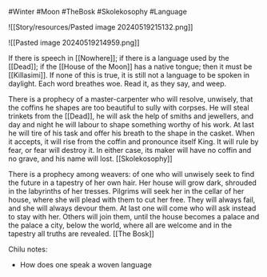 #Winter #Moon #TheBosk #Skolekosophy #Language 

![[Story/resources/Pasted image 20240519215132.png]]

![[Pasted image 20240519214959.png]]

If there is speech in [[Nowhere]]; if there is a language used by the [[Dead]]; if the [[House of the Moon]] has a native tongue; then it must be [[Killasimi]]. If none of this is true, it is still not a language to be spoken in daylight. Each word breathes woe. Read it, as they say, and weep.

There is a prophecy of a master-carpenter who will resolve, unwisely, that the coffins he shapes are too beautiful to sully with corpses. He will steal trinkets from the [[Dead]], he will ask the help of smiths and jewellers, and day and night he will labour to shape something worthy of his work. At last he will tire of his task and offer his breath to the shape in the casket. When it accepts, it will rise from the coffin and pronounce itself King. It will rule by fear, or fear will destroy it. In either case, its maker will have no coffin and no grave, and his name will lost. [[Skolekosophy]]

There is a prophecy among weavers: of one who will unwisely seek to find the future in a tapestry of her own hair. Her house will grow dark, shrouded in the labyrinths of her tresses. Pilgrims will seek her in the cellar of her house, where she will plead with them to cut her free. They will always fail, and she will always devour them. At last one will come who will ask instead to stay with her. Others will join them, until the house becomes a palace and the palace a city, below the world, where all are welcome and in the tapestry all truths are revealed. [[The Bosk]]

Chilu notes:
-  How does one speak a woven language